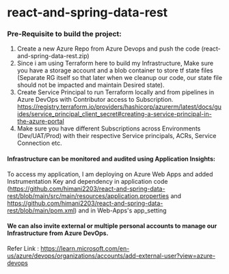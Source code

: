 # react-and-spring-data-rest

### Pre-Requisite to build the project:

1) Create a new Azure Repo from Azure Devops and push the code (react-and-spring-data-rest.zip)
2) Since i am using Terraform here to build my Infrastructure, Make sure you have a storage account and a blob container to store tf state files (Separate RG itself so that later when we cleanup our code, our state file should not be impacted and maintain Desired state).
3) Create Service Principal to run Terraform locally and from pipelines in Azure DevOps with Contributor access to Subscription.
https://registry.terraform.io/providers/hashicorp/azurerm/latest/docs/guides/service_principal_client_secret#creating-a-service-principal-in-the-azure-portal
4) Make sure you have different Subscriptions across Environments (Dev/UAT/Prod) with their respective Service principals, ACRs, Service Connection etc.

#### Infrastructure can be monitored and audited using Application Insights:
To access my application, I am deploying on Azure Web Apps and added Instrumentation Key and dependency in application code (https://github.com/himani2203/react-and-spring-data-rest/blob/main/src/main/resources/application.properties and https://github.com/himani2203/react-and-spring-data-rest/blob/main/pom.xml) and in Web-Apps's app_setting

#### We can also invite external or multiple personal accounts to manage our Infrastructure from Azure DevOps.

Refer Link : https://learn.microsoft.com/en-us/azure/devops/organizations/accounts/add-external-user?view=azure-devops




